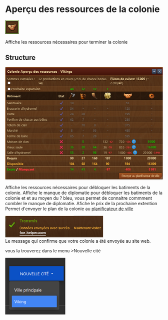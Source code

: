 # Aperçu des ressources de la colonie

![Îcone](./.images/icon_001.png)


Affiche les ressources nécessaires pour terminer la colonie


## Structure

![Structure](./.images/structure.png)

Affiche les ressources nécessaires pour débloquer les batiments de la colonie.
Affiche le manque de diplomatie pour débloquer les batiments de la colonie et et au moyen du ? bleu, vous permet de connaitre commment combler le manque de diplomatie.
Afiche le prix de la prochaine extention
Permet d'envoyer le plan de la colonie au [planificateur de ville](../.././site_web/planificateur_cite/README.md)

![Message d'envoi](./.images/message.png)<br>
Le message qui confirme que votre colonie a été envoyée au site web.

vous la trouverez dans le menu >Nouvelle cité

![Nouvelle cité](./.images/Planif_cite_colo.png)